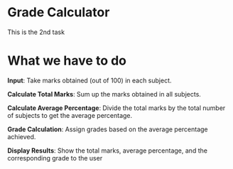 # Grade Calculator
This is the 2nd task 

# What we have to do
**Input**: Take marks obtained (out of 100) in each subject.

**Calculate Total Marks**: Sum up the marks obtained in all subjects.

**Calculate Average Percentage**: Divide the total marks by the total number of subjects to get the average percentage.

**Grade Calculation**: Assign grades based on the average percentage achieved.

**Display Results**: Show the total marks, average percentage, and the corresponding grade to the user
